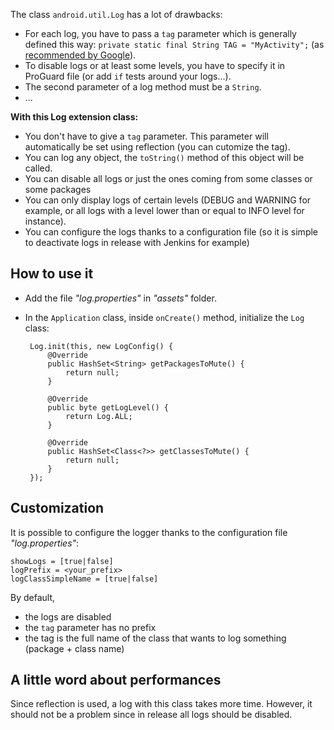 The class `android.util.Log` has a lot of drawbacks:
 * For each log, you have to pass a `tag` parameter which is generally defined this way: `private static final String TAG = "MyActivity";` (as [recommended by Google](http://developer.android.com/reference/android/util/Log.html)).
 * To disable logs or at least some levels, you have to specify it in ProGuard file (or add `if` tests around your logs...).
 * The second parameter of a log method must be a `String`.
 * ...

**With this Log extension class:**
 * You don't have to give a `tag` parameter. This parameter will automatically be set using reflection (you can cutomize the tag).
 * You can log any object, the `toString()` method of this object will be called.
 * You can disable all logs or just the ones coming from some classes or some packages
 * You can only display logs of certain levels (DEBUG and WARNING for example, or all logs with a level lower than or equal to INFO level for instance).
 * You can configure the logs thanks to a configuration file (so it is simple to deactivate logs in release with Jenkins for example)


How to use it
-------------

 * Add the file _"log.properties"_ in _"assets"_ folder.
 * In the `Application` class, inside `onCreate()` method, initialize the `Log` class:

        Log.init(this, new LogConfig() {
            @Override
            public HashSet<String> getPackagesToMute() {
                return null;
            }
            
            @Override
            public byte getLogLevel() {
                return Log.ALL;
            }
            
            @Override
            public HashSet<Class<?>> getClassesToMute() {
                return null;
            }
        });


Customization
-------------

It is possible to configure the logger thanks to the configuration file _"log.properties"_:

    showLogs = [true|false]
    logPrefix = <your_prefix>
    logClassSimpleName = [true|false]

By default,
* the logs are disabled
* the `tag` parameter has no prefix
* the tag is the full name of the class that wants to log something (package + class name)


A little word about performances
--------------------------------

Since reflection is used, a log with this class takes more time. However, it should not be a problem since in release all logs should be disabled.
